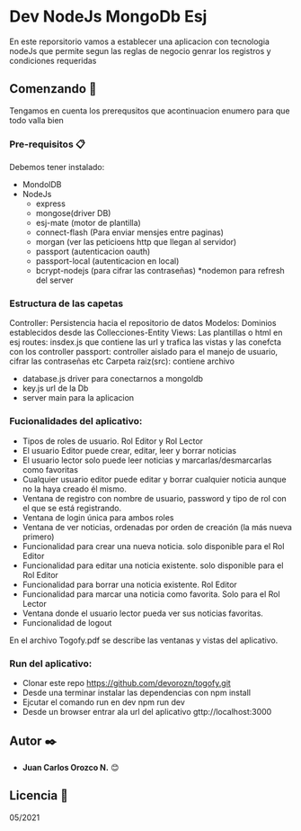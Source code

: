 # Dev NodeJs MongoDb Esj

En este reporsitorio vamos a establecer una aplicacion con tecnologia nodeJs que permite segun las reglas de negocio genrar los registros y condiciones requeridas

## Comenzando 🚀

Tengamos en cuenta los prerequsitos que acontinuacion enumero para que todo valla bien


### Pre-requisitos 📋

Debemos tener instalado:
* MondolDB
* NodeJs
  * express
  * mongose(driver DB)
  * esj-mate (motor de plantilla)
  * connect-flash (Para enviar mensjes entre paginas)
  * morgan (ver las peticioens http que llegan al servidor)
  * passport (autenticacion oauth) 
  * passport-local (autenticacion en local) 
  * bcrypt-nodejs (para cifrar las contraseñas)
 *nodemon para refresh del server

### Estructura de las capetas


Controller: Persistencia hacia el repositorio de datos
Modelos: Dominios establecidos desde las Collecciones-Entity
Views: Las plantillas o html en esj
routes: insdex.js que contiene las url y trafica las vistas y las conefcta con los controller
passport: controller aislado para el manejo de usuario, cifrar las contraseñas etc
Carpeta raiz(src): contiene archivo 
  * database.js driver para conectarnos a mongoldb
  * key.js  url de la Db
  * server main para la aplicacion


### Fucionalidades del aplicativo:

* Tipos de roles de usuario. Rol Editor y Rol Lector
* El usuario Editor puede crear, editar, leer y borrar noticias
* El usuario lector solo puede leer noticias y marcarlas/desmarcarlas como favoritas
* Cualquier usuario editor puede editar y borrar cualquier noticia aunque no la haya creado él mismo.
* Ventana de registro con nombre de usuario, password y tipo de rol con el que se está registrando.
* Ventana de login única para ambos roles
* Ventana de ver noticias, ordenadas por orden de creación (la más nueva primero)
* Funcionalidad para crear una nueva noticia. solo disponible para el Rol Editor
* Funcionalidad para editar una noticia existente. solo disponible para el Rol Editor
* Funcionalidad para borrar una noticia existente. Rol Editor
* Funcionalidad para marcar una noticia como favorita. Solo para el Rol Lector
* Ventana donde el usuario lector pueda ver sus noticias favoritas.
* Funcionalidad de logout

En el archivo Togofy.pdf se describe las ventanas y vistas del aplicativo.


### Run del aplicativo:

* Clonar este repo https://github.com/devorozn/togofy.git
* Desde una terminar instalar las dependencias con npm install
* Ejcutar el comando run en dev npm run dev
* Desde un browser entrar ala url del aplicativo gttp://localhost:3000


## Autor ✒️

* **Juan Carlos Orozco N.** 😊

## Licencia 📄

05/2021



